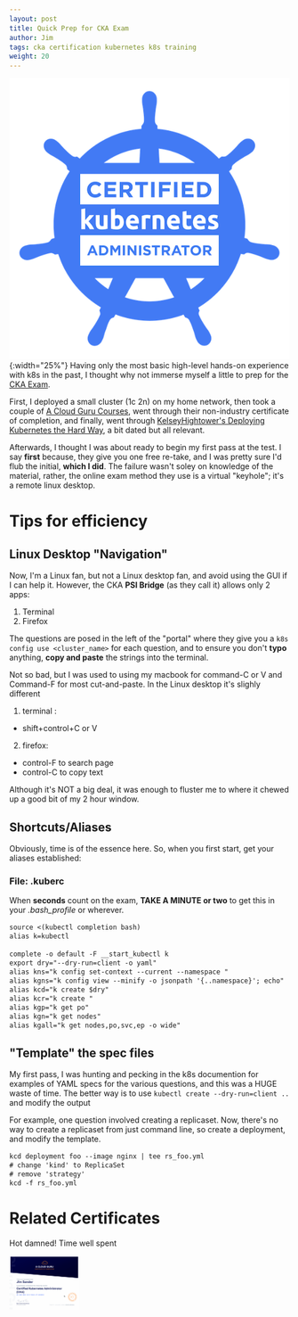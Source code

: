 ```yaml
---
layout: post
title: Quick Prep for CKA Exam
author: Jim
tags: cka certification kubernetes k8s training
weight: 20
---
```

![CKA Cert](/assets/img/cka-certified-kubernetes-administrator.png){:width="25%"}
Having only the most basic high-level hands-on experience with k8s in the past, I thought why not immerse myself a little to prep for the [CKA Exam](https://training.linuxfoundation.org/certification/certified-kubernetes-administrator-cka/). 

First, I deployed a small cluster (1c 2n) on my home network, then took a couple of [A Cloud Guru Courses](https://acloudguru.com/), went through their non-industry certificate of completion, and finally, went through 
[KelseyHightower's Deploying Kubernetes the Hard Way](https://github.com/kelseyhightower/kubernetes-the-hard-way), a bit dated but all relevant. 

Afterwards, I thought I was about ready to begin my first pass at the test.  I say **first** because, they give you one free re-take, and I was pretty sure I'd flub the initial, **which I did**.   The failure wasn't soley on knowledge of the material, rather, the online exam method they use is a virtual "keyhole"; it's a remote linux desktop.  

# Tips for efficiency 
## Linux Desktop "Navigation"

Now, I'm a Linux fan, but not a Linux desktop fan, and avoid using the GUI if I can help it. However, the 
CKA **PSI Bridge** (as they call it) allows only 2 apps:
1. Terminal
2. Firefox

The questions are posed in the left of the "portal" where they give you a `k8s config use <cluster_name>` for each question, and to ensure you don't **typo** anything,  **copy and paste** the strings into the terminal.   

Not so bad, but I was used to using my macbook for command-C or V and Command-F for most cut-and-paste. In the Linux desktop it's slighly different

1. terminal : 
 - shift+control+C or V
2. firefox: 
 - control-F to search page
 - control-C to copy text

Although it's NOT a big deal, it was enough to fluster me to where it chewed up a good bit of my 2 hour window. 

## Shortcuts/Aliases
Obviously, time is of the essence here. So, when you first start, get your aliases established:

### File: .kuberc
When **seconds** count on the exam, **TAKE A MINUTE or two** to get this in your _.bash_profile_ or wherever.

```
source <(kubectl completion bash)
alias k=kubectl

complete -o default -F __start_kubectl k
export dry="--dry-run=client -o yaml"
alias kns="k config set-context --current --namespace "
alias kgns="k config view --minify -o jsonpath '{..namespace}'; echo"
alias kcd="k create $dry"
alias kcr="k create "
alias kgp="k get po"
alias kgn="k get nodes"
alias kgall="k get nodes,po,svc,ep -o wide"
```

## "Template" the spec files
My first pass, I was hunting and pecking in the k8s documention for examples of YAML specs for the various questions, and this was a HUGE waste of time.  The better way is to use `kubectl create --dry-run=client ..` and modify the output

For example, one question involved creating a replicaset. Now, there's no way to create a replicaset from just command line, so create a deployment, and modify the template.
```
kcd deployment foo --image nginx | tee rs_foo.yml
# change 'kind' to ReplicaSet
# remove 'strategy'
kcd -f rs_foo.yml
```


# Related Certificates
Hot damned! Time well spent
<div>
<div valign="center">
<div data-iframe-width="150" data-iframe-height="270" data-share-badge-id="3fc3093f-105c-4df0-8a71-98a528a3d585" data-share-badge-host="https://www.credly.com"></div><script type="text/javascript" async src="//cdn.credly.com/assets/utilities/embed.js"></script> 
</div>
<div valign="center"><a href="https://verify.acloud.guru/D04D22AD8A66"><img height="25%" width="25%" border=0 src="/assets/img/CKA-ACloudGuru.png"></a></div>
</div>

